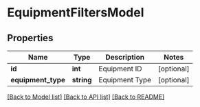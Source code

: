 # EquipmentFiltersModel

## Properties
Name | Type | Description | Notes
------------ | ------------- | ------------- | -------------
**id** | **int** | Equipment ID | [optional] 
**equipment_type** | **string** | Equipment Type | [optional] 

[[Back to Model list]](../README.md#documentation-for-models) [[Back to API list]](../README.md#documentation-for-api-endpoints) [[Back to README]](../README.md)



